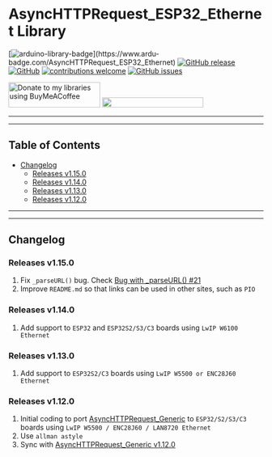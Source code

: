 # AsyncHTTPRequest_ESP32_Ethernet Library

[![arduino-library-badge](https://www.ardu-badge.com/badge/AsyncHTTPRequest_ESP32_Ethernet.svg?)](https://www.ardu-badge.com/AsyncHTTPRequest_ESP32_Ethernet)
[![GitHub release](https://img.shields.io/github/release/khoih-prog/AsyncHTTPRequest_ESP32_Ethernet.svg)](https://github.com/khoih-prog/AsyncHTTPRequest_ESP32_Ethernet/releases)
[![GitHub](https://img.shields.io/github/license/mashape/apistatus.svg)](https://github.com/khoih-prog/AsyncHTTPRequest_ESP32_Ethernet/blob/main/LICENSE)
[![contributions welcome](https://img.shields.io/badge/contributions-welcome-brightgreen.svg?style=flat)](#Contributing)
[![GitHub issues](https://img.shields.io/github/issues/khoih-prog/AsyncHTTPRequest_ESP32_Ethernet.svg)](http://github.com/khoih-prog/AsyncHTTPRequest_ESP32_Ethernet/issues)


<a href="https://www.buymeacoffee.com/khoihprog6" title="Donate to my libraries using BuyMeACoffee"><img src="https://cdn.buymeacoffee.com/buttons/v2/default-yellow.png" alt="Donate to my libraries using BuyMeACoffee" style="height: 50px !important;width: 181px !important;" ></a>
<a href="https://www.buymeacoffee.com/khoihprog6" title="Donate to my libraries using BuyMeACoffee"><img src="https://img.shields.io/badge/buy%20me%20a%20coffee-donate-orange.svg?logo=buy-me-a-coffee&logoColor=FFDD00" style="height: 20px !important;width: 200px !important;" ></a>


---
---

## Table of Contents

* [Changelog](#changelog)
	* [Releases v1.15.0](#releases-v1150)
	* [Releases v1.14.0](#releases-v1140)
	* [Releases v1.13.0](#releases-v1130)
	* [Releases v1.12.0](#releases-v1120)

---
---

## Changelog

### Releases v1.15.0

1. Fix `_parseURL()` bug. Check [Bug with _parseURL() #21](https://github.com/khoih-prog/AsyncHTTPSRequest_Generic/issues/21)
2. Improve `README.md` so that links can be used in other sites, such as `PIO`

### Releases v1.14.0

1. Add support to `ESP32` and `ESP32S2/S3/C3` boards using `LwIP W6100 Ethernet`

### Releases v1.13.0

1. Add support to `ESP32S2/C3` boards using `LwIP W5500 or ENC28J60 Ethernet`

### Releases v1.12.0

1. Initial coding to port [AsyncHTTPRequest_Generic](https://github.com/khoih-prog/AsyncHTTPRequest_Generic) to `ESP32/S2/S3/C3` boards using `LwIP W5500 / ENC28J60 / LAN8720 Ethernet`
2. Use `allman astyle`
3. Sync with [AsyncHTTPRequest_Generic v1.12.0](https://github.com/khoih-prog/AsyncHTTPRequest_Generic)


